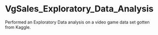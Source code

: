 # VgSales_Exploratory_Data_Analysis
Performed an Exploratory Data analysis on a video game data set gotten from Kaggle.
